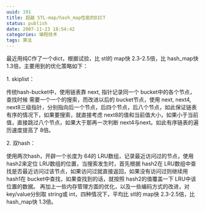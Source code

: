 ```yaml
---
uuid: 191
title: 超越 STL-map/hash_map性能的DICT
status: publish
date: 2007-11-23 18:54:42
categories: 编程技术
tags: 算法
---
```

最近用纯C作了一个dict，根据试验，比 stl的 map快 2.3-2.5倍，比 hash_map快 1.3倍，主要用到的优化策略如下：  

1\. skiplist： 

传统hash-bucket中，使用链表靠 next, 指针记录同一个 bucket中的各个节点，查找时候 需要一个一个的搜索，而改进以后的 bucket节点，使用 next, next4,
next8三级指针，分别指向后一个节点，后四个节点，后八个节点，如此保证链表有序的情况下，如果要搜索，就直接考虑 next8的值和当前值大小，如果小于当前值，直接跳过八个节点，如果大于那再一次判断 next4与next。如此有序链表的遍历速度提高了 8倍。 

2\. 双hash：

使用两次hash，开辟一个长度为 64的 LRU数组，记录最近访问过的节点，使用 hash2来定位 LRU数组的位置，当搜索发生时，首先根据 hash2在 LRU数组中查找是否最近访问过该节点，如果访问过就直接返回，如果没有访问过则继续用 hash1在 bucket中查找，如果查找到的话，就按照 hash2的值覆盖一下 LRU中该位置的数据。 再加上一些内存管理方面的优化，以及一些编码方式的改进，对 key/value分别取 string或 int，四种情况下，平均比 stl的 map快
2.3-2.5倍，比 hash_map快 1.3倍。
